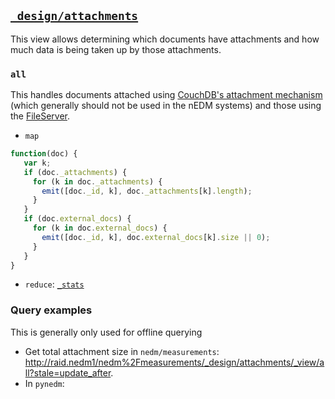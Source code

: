 ## [`_design/attachments`](https://github.com/nEDM-TUM/nEDM-Interface/blob/master/_default_data/attachments.json)

This view allows determining which documents have attachments and how much data
is being taken up by those attachments.

### `all`

This handles documents attached using [CouchDB's attachment
mechanism](http://docs.couchdb.org/en/1.6.1/api/document/attachments.html)
(which generally should not be used in the nEDM systems) and those using the
[FileServer](/FileServer-Docker/subsystems/APIUsage.html).

* `map`
```javascript
function(doc) {
   var k;
   if (doc._attachments) {
     for (k in doc._attachments) {
       emit([doc._id, k], doc._attachments[k].length);
     }
   }
   if (doc.external_docs) {
     for (k in doc.external_docs) {
       emit([doc._id, k], doc.external_docs[k].size || 0);
     }
   }
}
```
* `reduce`: [`_stats`](http://docs.couchdb.org/en/1.6.1/couchapp/ddocs.html#reducefun-builtin)

### Query examples

This is generally only used for offline querying

* Get total attachment size in `nedm/measurements`:
  <a href="http://raid.nedm1/nedm%2Fmeasurements/_design/attachments/_view/all?stale=update_after">http://raid.nedm1/nedm%2Fmeasurements/_design/attachments/_view/all?stale=update_after</a>.
* In `pynedm`:


